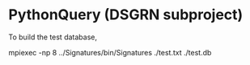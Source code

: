 # PythonQuery (DSGRN subproject)

To build the test database,

mpiexec -np 8 ../Signatures/bin/Signatures ./test.txt ./test.db
